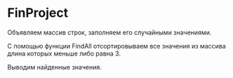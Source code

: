 # FinProject
Объявляем массив строк, заполняем его случайными значениями.

С помощью функции FindAll отсортировываем все значения из массива длина которых меньше либо равна 3.

Выводим найденные значения.